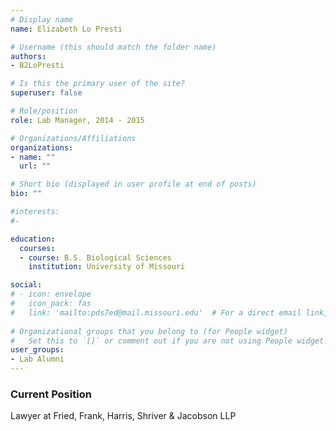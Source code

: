 ```yaml
---
# Display name
name: Elizabeth Lo Presti

# Username (this should match the folder name)
authors:
- B2LoPresti

# Is this the primary user of the site?
superuser: false

# Role/position
role: Lab Manager, 2014 - 2015

# Organizations/Affiliations
organizations:
- name: ""
  url: ""

# Short bio (displayed in user profile at end of posts)
bio: ""

#interests:
#- 

education:
  courses:
  - course: B.S. Biological Sciences
    institution: University of Missouri

social:
# - icon: envelope
#   icon_pack: fas
#   link: 'mailto:pds7ed@mail.missouri.edu'  # For a direct email link, use "mailto:test@example.org".
   
# Organizational groups that you belong to (for People widget)
#   Set this to `[]` or comment out if you are not using People widget.
user_groups:
- Lab Alumni
---
```


### Current Position

  Lawyer at Fried, Frank, Harris, Shriver & Jacobson LLP

